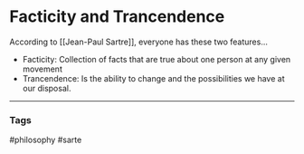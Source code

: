 # Facticity and Trancendence

According to [[Jean-Paul Sartre]], everyone has these two features...

- Facticity: Collection of facts that are true about one person at any given movement
- Trancendence: Is the ability to change and the possibilities we have at our disposal.



---
### Tags
#philosophy #sarte
